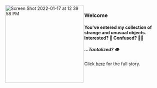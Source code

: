 
<img width="250" img align="left" alt="Screen Shot 2022-01-17 at 12 39 58 PM" src="https://user-images.githubusercontent.com/61389709/156692115-55ba27bc-cd00-4bb9-9593-f6615d1fcac7.png">

### Welcome
#### You've entered my collection of strange and unusual objects. Interested? 🧐 Confused? 😵‍💫

##### <em>...Tantalized?</em> 👁

Click [here](https://sofiazaidman.com/) for the full story.

<!--
![](https://img.shields.io/badge/Code-R-informational?style=flat&logo=<LOGO_NAME>&logoColor=white&color=eaff47) ![](https://img.shields.io/badge/Code-Python-informational?style=flat&logo=<LOGO_NAME>&logoColor=white&color=eaff47) ![](https://img.shields.io/badge/Code-SQL-informational?style=flat&logo=<LOGO_NAME>&logoColor=white&color=eaff47) ![](https://img.shields.io/badge/Tools-Tableau-informational?style=flat&logo=<LOGO_NAME>&logoColor=white&color=bdb5e8) ![](https://img.shields.io/badge/Tools-PowerBI-informational?style=flat&logo=<LOGO_NAME>&logoColor=white&color=bdb5e8) ![](https://img.shields.io/badge/Tools-SSIS-informational?style=flat&logo=<LOGO_NAME>&logoColor=white&color=bdb5e8) ![](https://img.shields.io/badge/Tools-SSRS-informational?style=flat&logo=<LOGO_NAME>&logoColor=white&color=bdb5e8) ![](https://img.shields.io/badge/Tools-MS_SQL_Server-informational?style=flat&logo=<LOGO_NAME>&logoColor=white&color=bdb5e8) ![](https://img.shields.io/badge/Tools-Oracle_PL/SQL-informational?style=flat&logo=<LOGO_NAME>&logoColor=white&color=bdb5e8) ![](https://img.shields.io/badge/Skill-ETL-informational?style=flat&logo=<LOGO_NAME>&logoColor=white&color=ffcdab) ![](https://img.shields.io/badge/Skill-Data_Visualization-informational?style=flat&logo=<LOGO_NAME>&logoColor=white&color=ffcdab) ![](https://img.shields.io/badge/Skill-Data_Analysis-informational?style=flat&logo=<LOGO_NAME>&logoColor=white&color=ffcdab)

-->
<!--
**szaidman22/szaidman22** is a ✨ _special_ ✨ repository because its `README.md` (this file) appears on your GitHub profile.![Uploading Screen Shot 2022-01-17 at 12.39.58 PM.png…]()


Here are some ideas to get you started:

- 🔭 I’m currently working on ...
- 🌱 I’m currently learning ...
- 👯 I’m looking to collaborate on ...![Uploading Screen Shot 2022-01-15 at 5.45.38 PM.png…]()

- 🤔 I’m looking for help with ...
- 💬 Ask me about ...
- 📫 How to reach me: ...
- 😄 Pronouns: ...
- ⚡ Fun fact: ...
-->
